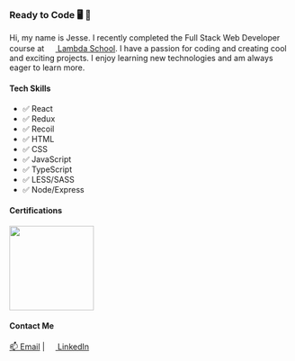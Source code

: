 ### Ready to Code 🖥 🚀

Hi, my name is Jesse. I recently completed the Full Stack Web Developer course at [<img src="https://assets-global.website-files.com/5cd091cfb5499f22bdf72905/5e1230986a42a4d4965e22f6_icon.png" width="16" > Lambda School](https://lambdaschool.com/). I have a passion for coding and creating cool and exciting projects. I enjoy learning new technologies and am always eager to learn more.

#### Tech Skills
 - ✅ React
 - ✅ Redux
 - ✅ Recoil
 - ✅ HTML
 - ✅ CSS
 - ✅ JavaScript
 - ✅ TypeScript
 - ✅ LESS/SASS
 - ✅ Node/Express
 
 #### Certifications
 [<img src="https://images.youracclaim.com/size/680x680/images/866c4132-ed2f-44f5-83df-86bf2ae639d9/lambda-badge-full-stack-web.png" width="150" >](https://www.youracclaim.com/badges/0cbb6630-8422-4678-b34d-c8137df8c348/public_url)
 
 #### Contact Me

[📫 Email](mailto:jesse.a.marek@gmail.com) | [<img src="https://static.licdn.com/sc/h/al2o9zrvru7aqj8e1x2rzsrca" width="15"> LinkedIn](https://www.linkedin.com/in/jesse-a-marek)

<!--
**jessemarek/jessemarek** is a ✨ _special_ ✨ repository because its `README.md` (this file) appears on your GitHub profile.

Here are some ideas to get you started:

- 🔭 I’m currently working on ...
- 🌱 I’m currently learning ...
- 👯 I’m looking to collaborate on ...
- 🤔 I’m looking for help with ...
- 💬 Ask me about ...
- 📫 How to reach me: ...
- 😄 Pronouns: ...
- ⚡ Fun fact: ...
-->
